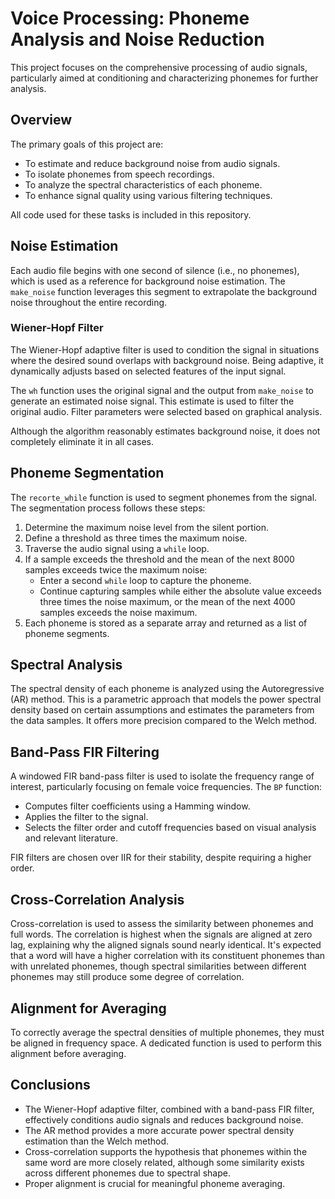 # Voice Processing: Phoneme Analysis and Noise Reduction

This project focuses on the comprehensive processing of audio signals, particularly aimed at conditioning and characterizing phonemes for further analysis.

## Overview

The primary goals of this project are:

- To estimate and reduce background noise from audio signals.
- To isolate phonemes from speech recordings.
- To analyze the spectral characteristics of each phoneme.
- To enhance signal quality using various filtering techniques.

All code used for these tasks is included in this repository.

## Noise Estimation

Each audio file begins with one second of silence (i.e., no phonemes), which is used as a reference for background noise estimation. The `make_noise` function leverages this segment to extrapolate the background noise throughout the entire recording.

### Wiener-Hopf Filter

The Wiener-Hopf adaptive filter is used to condition the signal in situations where the desired sound overlaps with background noise. Being adaptive, it dynamically adjusts based on selected features of the input signal.

The `wh` function uses the original signal and the output from `make_noise` to generate an estimated noise signal. This estimate is used to filter the original audio. Filter parameters were selected based on graphical analysis.

Although the algorithm reasonably estimates background noise, it does not completely eliminate it in all cases.

## Phoneme Segmentation

The `recorte_while` function is used to segment phonemes from the signal. The segmentation process follows these steps:

1. Determine the maximum noise level from the silent portion.
2. Define a threshold as three times the maximum noise.
3. Traverse the audio signal using a `while` loop.
4. If a sample exceeds the threshold and the mean of the next 8000 samples exceeds twice the maximum noise:
   - Enter a second `while` loop to capture the phoneme.
   - Continue capturing samples while either the absolute value exceeds three times the noise maximum, or the mean of the next 4000 samples exceeds the noise maximum.
5. Each phoneme is stored as a separate array and returned as a list of phoneme segments.

## Spectral Analysis

The spectral density of each phoneme is analyzed using the Autoregressive (AR) method. This is a parametric approach that models the power spectral density based on certain assumptions and estimates the parameters from the data samples. It offers more precision compared to the Welch method.

## Band-Pass FIR Filtering

A windowed FIR band-pass filter is used to isolate the frequency range of interest, particularly focusing on female voice frequencies. The `BP` function:

- Computes filter coefficients using a Hamming window.
- Applies the filter to the signal.
- Selects the filter order and cutoff frequencies based on visual analysis and relevant literature.

FIR filters are chosen over IIR for their stability, despite requiring a higher order.

## Cross-Correlation Analysis

Cross-correlation is used to assess the similarity between phonemes and full words. The correlation is highest when the signals are aligned at zero lag, explaining why the aligned signals sound nearly identical. It's expected that a word will have a higher correlation with its constituent phonemes than with unrelated phonemes, though spectral similarities between different phonemes may still produce some degree of correlation.

## Alignment for Averaging

To correctly average the spectral densities of multiple phonemes, they must be aligned in frequency space. A dedicated function is used to perform this alignment before averaging.

## Conclusions

- The Wiener-Hopf adaptive filter, combined with a band-pass FIR filter, effectively conditions audio signals and reduces background noise.
- The AR method provides a more accurate power spectral density estimation than the Welch method.
- Cross-correlation supports the hypothesis that phonemes within the same word are more closely related, although some similarity exists across different phonemes due to spectral shape.
- Proper alignment is crucial for meaningful phoneme averaging.
